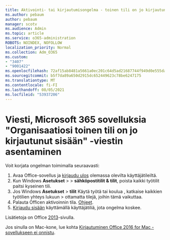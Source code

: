 ```yaml
---
title: Aktivointi- tai kirjautumisongelma - toinen tili on jo kirjautunut sisään
ms.author: pebaum
author: pebaum
manager: scotv
ms.audience: Admin
ms.topic: article
ms.service: o365-administration
ROBOTS: NOINDEX, NOFOLLOW
localization_priority: Normal
ms.collection: Adm_O365
ms.custom:
- "3407"
- "9001422"
ms.openlocfilehash: 72af15ab8481a5661a0ec201c64d5ad21687744f949d0e555da21baf269a780f
ms.sourcegitcommit: b5f7da89a650d2915dc652449623c78be6247175
ms.translationtype: MT
ms.contentlocale: fi-FI
ms.lasthandoff: 08/05/2021
ms.locfileid: "53937206"
---
```

# <a name="fixing-the-microsoft-365-apps-sorry-another-account-from-your-organization-is-already-signed-in-message"></a>Viesti, Microsoft 365 sovelluksia "Organisaatiosi toinen tili on jo kirjautunut sisään" -viestin asentaminen

Voit korjata ongelman toimimalla seuraavasti:

1. Avaa Office-sovellus ja [kirjaudu ulos](https://support.office.com/article/5a20dc11-47e9-4b6f-945d-478cb6d92071) olemassa olevilta käyttäjätileiltä.   
2. Kun Windows **Asetukset**  >    >  **sähköpostitilit & tilit**, poista kaikki työtilit paitsi kyseinen tili. 
3. Jos Windows **Asetukset**  >  **tilit** Käytä työtä tai koulua , katkaise kaikkien työtilien yhteys lukuun  >  ottamatta tilejä, joihin tämä vaikuttaa. 
4. Palauta Officen aktivoinnin tila. [Ohjeet](https://docs.microsoft.com/office365/troubleshoot/activation/reset-office-365-proplus-activation-state
).
5. [Kirjaudu sisään](https://support.office.com/article/628ea040-f265-49de-b986-be09c3ebf8a9) käyttämällä käyttäjätiliä, jota ongelma koskee. 

Lisätietoja on Office [2013](https://docs.microsoft.com/office/troubleshoot/error-messages/another-account-already-signed-in)-sivulla.

Jos sinulla on Mac-kone, lue kohta [Kirjautuminen Office 2016 for Mac -sovellukseen ei onnistu](https://docs.microsoft.com/office365/troubleshoot/authentication/sign-in-to-office-2016-for-mac-fail).
